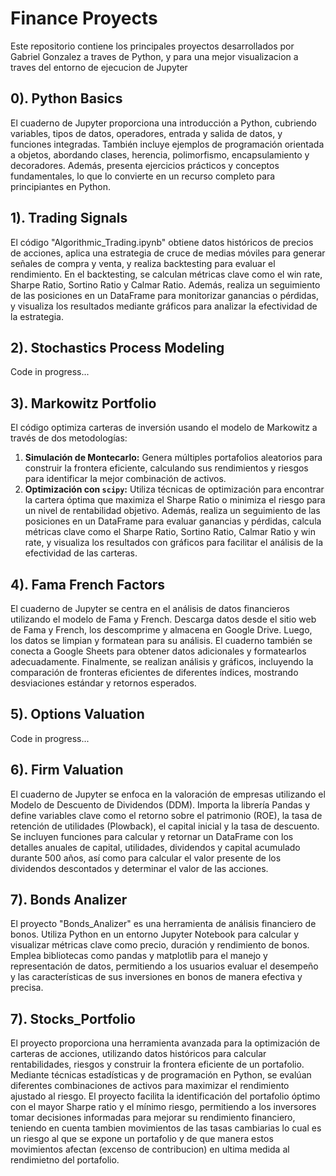 # Finance Proyects
Este repositorio contiene los principales proyectos desarrollados por Gabriel Gonzalez a traves de Python, y para una mejor visualizacion a traves del entorno de ejecucion de Jupyter

## 0). Python Basics
El cuaderno de Jupyter proporciona una introducción a Python, cubriendo variables, tipos de datos, operadores, entrada y salida de datos, y funciones integradas. También incluye ejemplos de programación orientada a objetos, abordando clases, herencia, polimorfismo, encapsulamiento y decoradores. Además, presenta ejercicios prácticos y conceptos fundamentales, lo que lo convierte en un recurso completo para principiantes en Python.

## 1). Trading Signals
El código "Algorithmic_Trading.ipynb" obtiene datos históricos de precios de acciones, aplica una estrategia de cruce de medias móviles para generar señales de compra y venta, y realiza backtesting para evaluar el rendimiento. En el backtesting, se calculan métricas clave como el win rate, Sharpe Ratio, Sortino Ratio y Calmar Ratio. Además, realiza un seguimiento de las posiciones en un DataFrame para monitorizar ganancias o pérdidas, y visualiza los resultados mediante gráficos para analizar la efectividad de la estrategia.

## 2). Stochastics Process Modeling
Code in progress...

## 3). Markowitz Portfolio
El código optimiza carteras de inversión usando el modelo de Markowitz a través de dos metodologías:
1. **Simulación de Montecarlo:** Genera múltiples portafolios aleatorios para construir la frontera eficiente, calculando sus rendimientos y riesgos para identificar la mejor combinación de activos.
2. **Optimización con `scipy`:** Utiliza técnicas de optimización para encontrar la cartera óptima que maximiza el Sharpe Ratio o minimiza el riesgo para un nivel de rentabilidad objetivo.
Además, realiza un seguimiento de las posiciones en un DataFrame para evaluar ganancias y pérdidas, calcula métricas clave como el Sharpe Ratio, Sortino Ratio, Calmar Ratio y win rate, y visualiza los resultados con gráficos para facilitar el análisis de la efectividad de las carteras.

## 4). Fama French Factors
El cuaderno de Jupyter se centra en el análisis de datos financieros utilizando el modelo de Fama y French. Descarga datos desde el sitio web de Fama y French, los descomprime y almacena en Google Drive. Luego, los datos se limpian y formatean para su análisis. El cuaderno también se conecta a Google Sheets para obtener datos adicionales y formatearlos adecuadamente. Finalmente, se realizan análisis y gráficos, incluyendo la comparación de fronteras eficientes de diferentes índices, mostrando desviaciones estándar y retornos esperados.

## 5). Options Valuation
Code in progress...

## 6). Firm Valuation
El cuaderno de Jupyter se enfoca en la valoración de empresas utilizando el Modelo de Descuento de Dividendos (DDM). Importa la librería Pandas y define variables clave como el retorno sobre el patrimonio (ROE), la tasa de retención de utilidades (Plowback), el capital inicial y la tasa de descuento. Se incluyen funciones para calcular y retornar un DataFrame con los detalles anuales de capital, utilidades, dividendos y capital acumulado durante 500 años, así como para calcular el valor presente de los dividendos descontados y determinar el valor de las acciones.

## 7). Bonds Analizer
El proyecto "Bonds_Analizer" es una herramienta de análisis financiero de bonos. Utiliza Python en un entorno Jupyter Notebook para calcular y visualizar métricas clave como precio, duración y rendimiento de bonos. Emplea bibliotecas como pandas y matplotlib para el manejo y representación de datos, permitiendo a los usuarios evaluar el desempeño y las características de sus inversiones en bonos de manera efectiva y precisa.

## 7). Stocks_Portfolio
El proyecto proporciona una herramienta avanzada para la optimización de carteras de acciones, utilizando datos históricos para calcular rentabilidades, riesgos y construir la frontera eficiente de un portafolio. Mediante técnicas estadísticas y de programación en Python, se evalúan diferentes combinaciones de activos para maximizar el rendimiento ajustado al riesgo. El proyecto facilita la identificación del portafolio óptimo con el mayor Sharpe ratio y el mínimo riesgo, permitiendo a los inversores tomar decisiones informadas para mejorar su rendimiento financiero, teniendo en cuenta tambien movimientos de las tasas cambiarias lo cual es un riesgo al que se expone un portafolio y de que manera estos movimientos afectan (excenso de contribucion) en ultima medida al rendimietno del portafolio.
